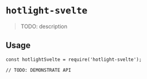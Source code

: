 # `hotlight-svelte`

> TODO: description

## Usage

```
const hotlightSvelte = require('hotlight-svelte');

// TODO: DEMONSTRATE API
```
